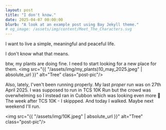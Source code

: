 ```yaml
---
layout: post
title: "I don't know."
date: 2025-04-07 00:00:00
blurb: "A look at an example post using Bay Jekyll theme."
# og_image: /assets/img/content/Meet_The_Characters.svg
---
```


I want to live a simple, meaningful and peaceful life.

I don't know what that means.

btw, my plants are doing fine. I need to start looking for a new place for them.
<img src="{{ "/assets/img/my_plants)10_may_2025.jpeg" | absolute_url }}" alt="Tree" class="post-pic"/>

Also, lately, I'ven't been running properly. My last <i>proper</i> run was on 27th April 2025. I was supposed to run in TCS 10K Run but the crowd was overwhelming so I instead ran in Cubbon which was looking even more 🌸
The week after TCS 10K - I skippped.
And today I walked.
Maybe next weekend I'll run.

<img src="{{ "/assets/img/10K.jpeg" | absolute_url }}" alt="Tree" class="post-pic"/>
